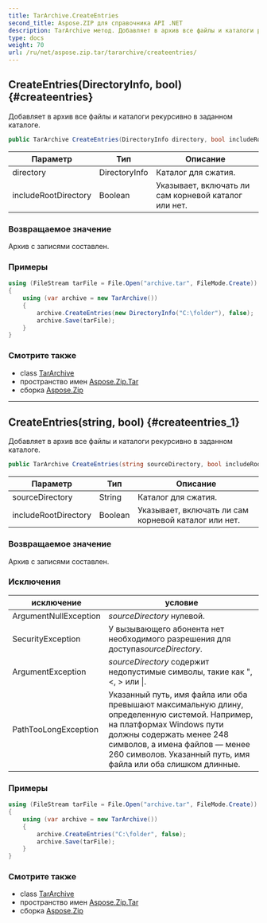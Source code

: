 ```yaml
---
title: TarArchive.CreateEntries
second_title: Aspose.ZIP для справочника API .NET
description: TarArchive метод. Добавляет в архив все файлы и каталоги рекурсивно в заданном каталоге.
type: docs
weight: 70
url: /ru/net/aspose.zip.tar/tararchive/createentries/
---
```

## CreateEntries(DirectoryInfo, bool) {#createentries}

Добавляет в архив все файлы и каталоги рекурсивно в заданном каталоге.

```csharp
public TarArchive CreateEntries(DirectoryInfo directory, bool includeRootDirectory = true)
```

| Параметр | Тип | Описание |
| --- | --- | --- |
| directory | DirectoryInfo | Каталог для сжатия. |
| includeRootDirectory | Boolean | Указывает, включать ли сам корневой каталог или нет. |

### Возвращаемое значение

Архив с записями составлен.

### Примеры

```csharp
using (FileStream tarFile = File.Open("archive.tar", FileMode.Create))
{
    using (var archive = new TarArchive())
    {
        archive.CreateEntries(new DirectoryInfo("C:\folder"), false);
        archive.Save(tarFile);
    }
}
```

### Смотрите также

* class [TarArchive](../)
* пространство имен [Aspose.Zip.Tar](../../tararchive/)
* сборка [Aspose.Zip](../../../)

---

## CreateEntries(string, bool) {#createentries_1}

Добавляет в архив все файлы и каталоги рекурсивно в заданном каталоге.

```csharp
public TarArchive CreateEntries(string sourceDirectory, bool includeRootDirectory = true)
```

| Параметр | Тип | Описание |
| --- | --- | --- |
| sourceDirectory | String | Каталог для сжатия. |
| includeRootDirectory | Boolean | Указывает, включать ли сам корневой каталог или нет. |

### Возвращаемое значение

Архив с записями составлен.

### Исключения

| исключение | условие |
| --- | --- |
| ArgumentNullException | *sourceDirectory* нулевой. |
| SecurityException | У вызывающего абонента нет необходимого разрешения для доступа*sourceDirectory*. |
| ArgumentException | *sourceDirectory* содержит недопустимые символы, такие как ", &lt;, &gt; или &#x7C;. |
| PathTooLongException | Указанный путь, имя файла или оба превышают максимальную длину, определенную системой. Например, на платформах Windows пути должны содержать менее 248 символов, а имена файлов — менее 260 символов. Указанный путь, имя файла или оба слишком длинные. |

### Примеры

```csharp
using (FileStream tarFile = File.Open("archive.tar", FileMode.Create))
{
    using (var archive = new TarArchive())
    {
        archive.CreateEntries("C:\folder", false);
        archive.Save(tarFile);
    }
}
```

### Смотрите также

* class [TarArchive](../)
* пространство имен [Aspose.Zip.Tar](../../tararchive/)
* сборка [Aspose.Zip](../../../)


